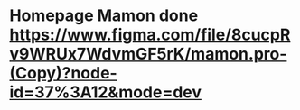# Homepage Mamon done https://www.figma.com/file/8cucpRv9WRUx7WdvmGF5rK/mamon.pro-(Copy)?node-id=37%3A12&mode=dev
